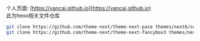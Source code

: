个人页面: [https://yancai.github.io](https://yancai.github.io)  
此为hexo相关文件仓库

```bash
git clone https://github.com/theme-next/theme-next-pace themes/next6/source/lib/pace
git clone https://github.com/theme-next/theme-next-fancybox3 themes/next6/source/lib/fancybox
```
